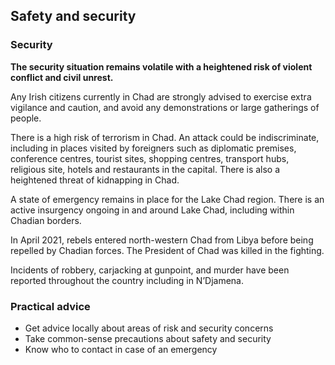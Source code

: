 ## Safety and security

### **Security**

**The security situation remains volatile with a heightened risk of violent conflict and civil unrest.**

Any Irish citizens currently in Chad are strongly advised to exercise extra vigilance and caution, and avoid any demonstrations or large gatherings of people.

There is a high risk of terrorism in Chad. An attack could be indiscriminate, including in places visited by foreigners such as diplomatic premises, conference centres, tourist sites, shopping centres, transport hubs, religious site, hotels and restaurants in the capital. There is also a heightened threat of kidnapping in Chad.

A state of emergency remains in place for the Lake Chad region. There is an active insurgency ongoing in and around Lake Chad, including within Chadian borders.

In April 2021, rebels entered north-western Chad from Libya before being repelled by Chadian forces. The President of Chad was killed in the fighting.

Incidents of robbery, carjacking at gunpoint, and murder have been reported throughout the country including in N’Djamena.

### **Practical advice**

* Get advice locally about areas of risk and security concerns
* Take common-sense precautions about safety and security
* Know who to contact in case of an emergency